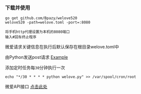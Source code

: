 
### 下载并使用
```
go get github.com/Bpazy/welove520
welove520 -path=welove.toml -port=:8080

将手机http代理设置为本机的8080端口
输入#回车终止程序
```
微爱请求关键信息在执行后默认保存在根目录welove.toml中

由Python发送post请求 [Example](https://github.com/Bpazy/welove520_API/blob/master/example/post.py)

添加定时任务每`30`分钟执行一次

`echo "*/30 * * * * python welove.py" >> /var/spool/cron/root`

微爱API接口 [点击此处](https://github.com/Bpazy/welove520_API/blob/master/example/API.md)
